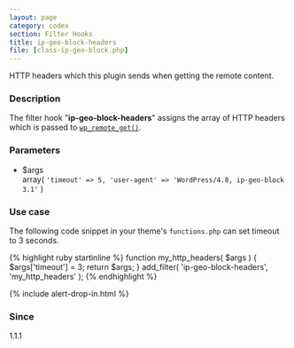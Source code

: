 ```yaml
---
layout: page
category: codex
section: Filter Hooks
title: ip-geo-block-headers
file: [class-ip-geo-block.php]
---
```


HTTP headers which this plugin sends when getting the remote content.

<!--more-->

### Description ###

The filter hook "**ip-geo-block-headers**" assigns the array of HTTP headers 
which is passed to [`wp_remote_get()`][WpRemoteGet].

### Parameters ###

- $args  
  array( `'timeout' => 5, 'user-agent' => 'WordPress/4.8, ip-geo-block 3.1'` )

### Use case ###

The following code snippet in your theme's `functions.php` can set timeout to 
3 seconds.

{% highlight ruby startinline %}
function my_http_headers( $args ) {
    $args['timeout'] = 3;
    return $args;
}
add_filter( 'ip-geo-block-headers', 'my_http_headers' );
{% endhighlight %}

{% include alert-drop-in.html %}

### Since ###

1.1.1

[IP-Geo-Block]: https://wordpress.org/plugins/ip-geo-block/ "WordPress › IP Geo Block « WordPress Plugins"
[WpRemoteGet]:  https://codex.wordpress.org/Function_Reference/wp_remote_get "Function Reference/wp remote get « WordPress Codex"
